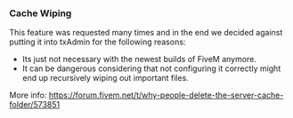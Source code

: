 ### Cache Wiping  
This feature was requested many times and in the end we decided against putting it into txAdmin for the following reasons:
- Its just not necessary with the newest builds of FiveM anymore.
- It can be dangerous considering that not configuring it correctly might end up recursively wiping out important files.  

More info: https://forum.fivem.net/t/why-people-delete-the-server-cache-folder/573851  
